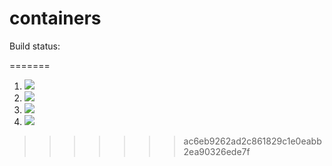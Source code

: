 # containers

Build status:

=======
1. [![](https://github.com/elissayz/containers/workflows/tests-fibonacci/badge.svg)](https://github.com/elissayz/containers/actions?query=workflow%3Atests-fibonacci)
1. [![](https://github.com/elissayz/containers/workflows/tests-range/badge.svg)](https://github.com/elissayz/containers/actions?query=workflow%3Atests-range)
1. [![](https://github.com/elissayz/containers/workflows/tests-BST/badge.svg)](https://github.com/elissayz/containers/actions?query=workflow%3Atests-BST)
1. [![](https://github.com/elissayz/containers/workflows/tests-BinaryTree/badge.svg)](https://github.com/elissayz/containers/actions?query=workflow%3Atests-BinaryTree)
>>>>>>> ac6eb9262ad2c861829c1e0eabb2ea90326ede7f
